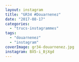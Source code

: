 ```yaml
---
layout: instagram
title: "GR34 #Douarnenez"
date: "2017-08-17"
categories: 
  - "trucs-instagrammes"
tags: 
  - "douarnenez"
  - "instagram"
coverImage: gr34-douarnenez.jpg
instagram: BX5-i_BjXgd
---
```

